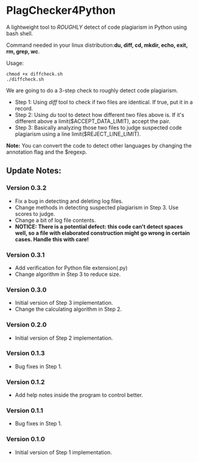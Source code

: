 # PlagChecker4Python
A lightweight tool to *ROUGHLY* detect of code plagiarism in Python using bash shell. 

Command needed in your linux distribution:**du, diff, cd, mkdir, echo, exit, rm, grep, wc**.

Usage:
```
chmod +x diffcheck.sh
./diffcheck.sh
```

We are going to do a 3-step check to roughly detect code plagiarism.
* Step 1: Using *diff* tool to check if two files are identical. If true, put it in a record.
* Step 2: Using *du* tool to detect how different two files above is. If it's different above a limit($ACCEPT_DATA_LIMIT), accept the pair.
* Step 3: Basically analyzing those two files to judge suspected code plagiarism using a line limit($REJECT_LINE_LIMIT).

**Note:** You can convert the code to detect other languages by changing the annotation flag and the $regexp.

## Update Notes:

### Version 0.3.2
* Fix a bug in detecting and deleting log files.
* Change methods in detecting suspected plagiarism in Step 3. Use scores to judge.
* Change a bit of log file contents.
* **NOTICE: There is a potential defect: this code can't detect spaces well, so a file with elaborated construction might go wrong in certain cases. Handle this with care!**

### Version 0.3.1
* Add verification for Python file extension(.py)
* Change algorithm in Step 3 to reduce size.

### Version 0.3.0
* Initial version of Step 3 implementation.
* Change the calculating algorithm in Step 2.

### Version 0.2.0
* Initial version of Step 2 implementation.

### Version 0.1.3
* Bug fixes in Step 1.

### Version 0.1.2
* Add help notes inside the program to control better.

### Version 0.1.1
* Bug fixes in Step 1.

### Version 0.1.0
* Initial version of Step 1 implementation.

